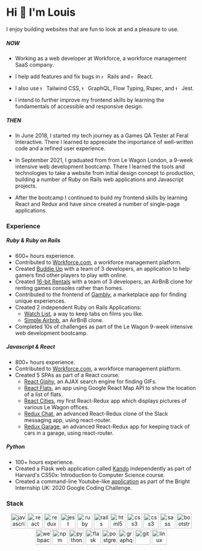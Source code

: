 # Hi 👋 I'm Louis

I enjoy building websites that are fun to look at and a pleasure to use.

##### NOW

* Working as a web developer at Workforce, a workforce management SaaS company. 

* I help add features and fix bugs in <img src="https://cdn.jsdelivr.net/gh/devicons/devicon/icons/rails/rails-original-wordmark.svg" alt="rails" width="12" height="12"/> Rails and <img src="https://cdn.jsdelivr.net/gh/devicons/devicon/icons/react/react-original.svg" alt="react" width="12" height="12"/> React.

* I also use <img src="https://cdn.jsdelivr.net/gh/devicons/devicon/icons/tailwindcss/tailwindcss-plain.svg" alt="tailwind" width="12" height="12"/> Tailwind CSS, <img src="https://cdn.jsdelivr.net/gh/devicons/devicon/icons/graphql/graphql-plain.svg" alt="tailwind" width="12" height="12"/> GraphQL, Flow Typing, Rspec, and <img src="https://cdn.jsdelivr.net/gh/devicons/devicon/icons/jest/jest-plain.svg" alt="tailwind" width="12" height="12"/> Jest.

* I intend to further improve my frontend skills by learning the fundamentals of accessible and responsive design.

##### THEN

* In June 2018, I started my tech journey as a Games QA Tester at Feral Interactive. There I learned to appreciate the importance of well-written code and a refined user experience.

* In September 2021, I graduated from from Le Wagon London, a 9-week intensive web development bootcamp. There I learned the tools and technologies to take a website from initial design concept to production, building a number of Ruby on Rails web applications and Javascript projects. 

* After the bootcamp I continued to build my frontend skills by learning React and Redux and have since created a number of single-page applications. 

### Experience

##### Ruby & Ruby on Rails
* 600+ hours experience.
* Contributed to [Workforce.com](https://workforce.com/uk), a workforce management platform.
* Created [Buddie Up](https://www.buddie-up.com/) with a team of 3 developers, an application to help gamers find other players to play with online.
* Created [16-bit Rentals](https://sixteen-bit-rentals.herokuapp.com/) with a team of 3 developers, an AirBnB clone for renting games consoles rather than homes.
* Contributed to the frontend of [Gambly](https://github.com/Mashiepotatoes/Gambly), a marketplace app for finding unique experiences.
* Created 2 independent Ruby on Rails Applications: 
  * [Watch List](https://github.com/louisizumi/rails-watch-list), a way to keep tabs on films you like.
  * [Simple Airbnb](https://github.com/louisizumi/rails-simple-airbnb), an AirBnB clone.
* Completed 10s of challenges as part of the Le Wagon 9-week intensive web development bootcamp.

##### Javascript & React
* 800+ hours experience.
* Contributed to [Workforce.com](https://workforce.com/uk), a workforce management platform.
* Created 5 SPAs as part of a React course: 
  * [React Giphy](https://louisizumi.github.io/react-gifs/), an AJAX search engine for finding GIFs.
  * [React Flats](https://louisizumi.github.io/react-flats/), an app using Google React Map API to show the location of a list of flats.
  * [React Cities](https://louisizumi.github.io/react-cities/), my first React-Redux app which displays pictures of various Le Wagon offices.
  * [Redux Chat](https://louisizumi.github.io/redux-chat/), an advanced React-Redux clone of the Slack messaging app, using react-router.
  * [Redux Garage](https://louisizumi.github.io/redux-garage/), an advanced React-Redux app for keeping track of cars in a garage, using react-router.

##### Python
* 100+ hours experience.
* Created a Flask web application called [Kando](https://github.com/louisizumi/Kando) independently as part of Harvard's CS50x: Introduction to Computer Science course.
* Created a command-line Youtube-like [application](https://github.com/louisizumi/Google-Coding-Challenge) as part of the Bright Internship UK: 2020 Google Coding Challenge.

### Stack
<p align="center">
 <img src="https://cdn.jsdelivr.net/gh/devicons/devicon/icons/javascript/javascript-original.svg" alt="javascript" width="40" height="40"/>
 <img src="https://cdn.jsdelivr.net/gh/devicons/devicon/icons/react/react-original.svg" alt="react" width="40" height="40"/>
 <img src="https://cdn.jsdelivr.net/gh/devicons/devicon/icons/redux/redux-original.svg" alt="redux" width="40" height="40"/>
 <img src="https://cdn.jsdelivr.net/gh/devicons/devicon/icons/jest/jest-plain.svg" alt="jest" width="40" height="40"/>
 <img src="https://cdn.jsdelivr.net/gh/devicons/devicon/icons/ruby/ruby-original.svg" alt="ruby" width="40" height="40"/>
 <img src="https://cdn.jsdelivr.net/gh/devicons/devicon/icons/rails/rails-original-wordmark.svg" alt="rails" width="40" height="40"/>
 <img src="https://cdn.jsdelivr.net/gh/devicons/devicon/icons/html5/html5-original-wordmark.svg" alt="html5" width="40" height="40"/>
 <img src="https://cdn.jsdelivr.net/gh/devicons/devicon/icons/css3/css3-original-wordmark.svg" alt="css3" width="40" height="40"/>
 <img src="https://cdn.jsdelivr.net/gh/devicons/devicon/icons/tailwindcss/tailwindcss-plain.svg" alt="css3" width="40" height="40"/>
 <img src="https://cdn.jsdelivr.net/gh/devicons/devicon/icons/sass/sass-original.svg" alt="sass" width="40" height="40"/>
 <img src="https://cdn.jsdelivr.net/gh/devicons/devicon/icons/bootstrap/bootstrap-plain.svg" alt="bootstrap" width="40" height="40"/>
 <img src="https://cdn.jsdelivr.net/gh/devicons/devicon/icons/webpack/webpack-original.svg" alt="webpack" width="40" height="40"/>
 <img src="https://cdn.jsdelivr.net/gh/devicons/devicon/icons/npm/npm-original-wordmark.svg" alt="npm" width="40" height="40"/>
 <img src="https://cdn.jsdelivr.net/gh/devicons/devicon/icons/python/python-original.svg" alt="python" width="40" height="40"/>
 <img src="https://cdn.jsdelivr.net/gh/devicons/devicon/icons/flask/flask-original.svg" alt="flask" width="40" height="40"/>
 <img src="https://cdn.jsdelivr.net/gh/devicons/devicon/icons/postgresql/postgresql-original.svg" alt="postgresql" width="40" height="40"/>
 <img src="https://cdn.jsdelivr.net/gh/devicons/devicon/icons/graphql/graphql-plain.svg" alt="graphql" width="40" height="40"/>
 <img src="https://cdn.jsdelivr.net/gh/devicons/devicon/icons/git/git-original.svg" alt="git" width="40" height="40"/>
 <img src="https://cdn.jsdelivr.net/gh/devicons/devicon/icons/linux/linux-original.svg" alt="linux" width="40" height="40"/>
</p>
